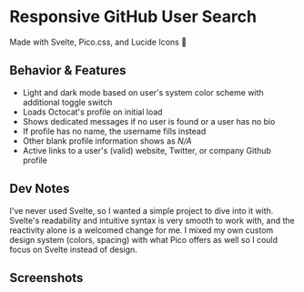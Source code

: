 # Responsive GitHub User Search

Made with Svelte, Pico.css, and Lucide Icons 💜

## Behavior & Features

- Light and dark mode based on user's system color scheme with additional toggle switch
- Loads Octocat's profile on initial load
- Shows dedicated messages if no user is found or a user has no bio
- If profile has no name, the username fills instead
- Other blank profile information shows as _N/A_
- Active links to a user's (valid) website, Twitter, or company Github profile

## Dev Notes

I've never used Svelte, so I wanted a simple project to dive into it with. Svelte's readability and intuitive syntax is very smooth to work with, and the reactivity alone is a welcomed change for me. I mixed my own custom design system (colors, spacing) with what Pico offers as well so I could focus on Svelte instead of design.

## Screenshots
